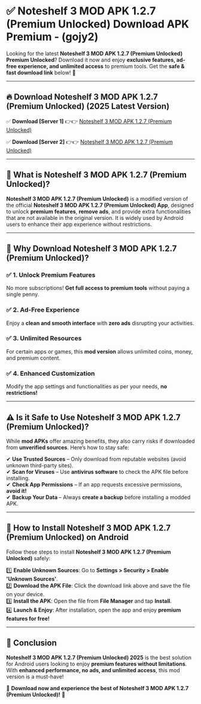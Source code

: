 
# ✅ Noteshelf 3 MOD APK 1.2.7 (Premium Unlocked) Download APK Premium -  (gojy2) 

Looking for the latest **Noteshelf 3 MOD APK 1.2.7 (Premium Unlocked) Premium Unlocked**? Download it now and enjoy **exclusive features, ad-free experience, and unlimited access** to premium tools. Get the **safe & fast download link** below! 🚀

---

## 🔥 Download Noteshelf 3 MOD APK 1.2.7 (Premium Unlocked) (2025 Latest Version)

✅ **Download [Server 1]** 👉👉 [Noteshelf 3 MOD APK 1.2.7 (Premium Unlocked) ](https://apkcomod.com?title=Noteshelf_3_MOD_APK_1.2.7_(Premium_Unlocked))  

✅ **Download [Server 2]** 👉👉 [Noteshelf 3 MOD APK 1.2.7 (Premium Unlocked) ](https://apkcomod.com?title=Noteshelf_3_MOD_APK_1.2.7_(Premium_Unlocked))  


---

## 📌 What is Noteshelf 3 MOD APK 1.2.7 (Premium Unlocked)?

**Noteshelf 3 MOD APK 1.2.7 (Premium Unlocked)** is a modified version of the official **Noteshelf 3 MOD APK 1.2.7 (Premium Unlocked) App**, designed to unlock **premium features**, **remove ads**, and provide extra functionalities that are not available in the original version. It is widely used by Android users to enhance their app experience without restrictions.

---

## 🌟 Why Download Noteshelf 3 MOD APK 1.2.7 (Premium Unlocked)?

### ✅ 1. Unlock Premium Features
No more subscriptions! **Get full access to premium tools** without paying a single penny.

### ✅ 2. Ad-Free Experience
Enjoy a **clean and smooth interface** with **zero ads** disrupting your activities.

### ✅ 3. Unlimited Resources
For certain apps or games, this **mod version** allows unlimited coins, money, and premium content.

### ✅ 4. Enhanced Customization
Modify the app settings and functionalities as per your needs, **no restrictions!**

---

## ⚠️ Is it Safe to Use Noteshelf 3 MOD APK 1.2.7 (Premium Unlocked)?

While **mod APKs** offer amazing benefits, they also carry risks if downloaded from **unverified sources**. Here’s how to stay safe:

✔ **Use Trusted Sources** – Only download from reputable websites (avoid unknown third-party sites).  
✔ **Scan for Viruses** – Use **antivirus software** to check the APK file before installing.  
✔ **Check App Permissions** – If an app requests excessive permissions, **avoid it!**  
✔ **Backup Your Data** – Always **create a backup** before installing a modded APK.

---

## 📲 How to Install Noteshelf 3 MOD APK 1.2.7 (Premium Unlocked) on Android

Follow these steps to install **Noteshelf 3 MOD APK 1.2.7 (Premium Unlocked)** safely:

1️⃣ **Enable Unknown Sources**: Go to **Settings > Security > Enable 'Unknown Sources'**.  
2️⃣ **Download the APK File**: Click the download link above and save the file on your device.  
3️⃣ **Install the APK**: Open the file from **File Manager** and tap **Install**.  
4️⃣ **Launch & Enjoy**: After installation, open the app and enjoy **premium features for free!**

---

## 🚀 Conclusion

**Noteshelf 3 MOD APK 1.2.7 (Premium Unlocked) 2025** is the best solution for Android users looking to enjoy **premium features without limitations**. With **enhanced performance, no ads, and unlimited access**, this mod version is a must-have!

🔻 **Download now and experience the best of Noteshelf 3 MOD APK 1.2.7 (Premium Unlocked)!** 🔻

